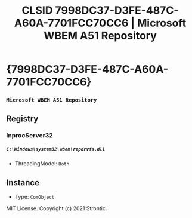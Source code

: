 ﻿---
title: "CLSID 7998DC37-D3FE-487C-A60A-7701FCC70CC6 | Microsoft WBEM A51 Repository"
excerpt: What is COM-Object CLSID 7998DC37-D3FE-487C-A60A-7701FCC70CC6?
---

# {7998DC37-D3FE-487C-A60A-7701FCC70CC6}

### `Microsoft WBEM A51 Repository`

## Registry


### InprocServer32

##### `C:\Windows\system32\wbem\repdrvfs.dll`
* ThreadingModel: `Both`

## Instance

* Type: `ComObject`

MIT License. Copyright (c) 2021 Strontic.


